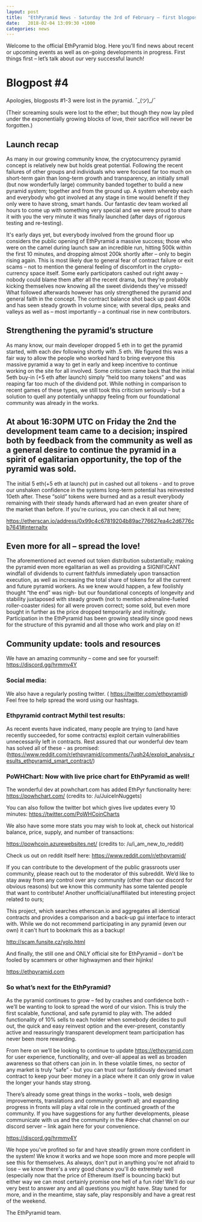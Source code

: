 ```yaml
---
layout: post
title:  "EthPyramid News - Saturday the 3rd of February – first blogpost post-launch!"
date:   2018-02-04 13:09:30 +1000
categories: news
---
```

Welcome to the official EthPyramid blog. Here you’ll find news about recent or upcoming events as well as on-going developments in progress. First things first – let’s talk about our very successful launch! 

# Blogpost #4 

Apologies, blogposts #1-3 were lost in the pyramid. 
¯\_(ツ)_/¯

(Their screaming souls were lost to the ether; but though they now lay piled under the exponentially growing blocks of love, their sacrifice will never be forgotten.)

## Launch recap 


As many in our growing community know, the cryptocurrency pyramid concept is relatively new but holds great potential. Following the recent failures of other groups and individuals who were focused far too much on short-term gain than long-term growth and transparency, an initially small (but now wonderfully large) community banded together to build a new pyramid system; together and from the ground up. A system whereby each and everybody who got involved at any stage in time would benefit if they only were to have strong, smart hands. Our fantastic dev team worked all hours to come up with something very special and we were proud to share it with you the very minute it was finally launched (after days of rigorous testing and re-testing). 

It's early days yet, but everybody involved from the ground floor up considers the public opening of EthPyramid a massive success; those who were on the camel during launch saw an incredible run, hitting 500k within the first 10 minutes, and dropping almost 200k shortly after – only to begin rising again. This is most likely due to general fear of contract failure or exit scams – not to mention the general feeling of discomfort in the crypto-currency space itself. Some early participators cashed out right away – nobody could blame them after all the recent drama, but they're probably kicking themselves now knowing all the sweet dividends they've missed! What followed afterwards however has only strengthened the pyramid and general faith in the concept. The contract balance shot back up past 400k and has seen steady growth in volume since; with several dips, peaks and valleys as well as – most importantly – a continual rise in new contributors. 

## Strengthening the pyramid’s structure

As many know, our main developer dropped 5 eth in to get the pyramid started, with each dev following shortly with .5 eth. We figured this was a fair way to allow the people who worked hard to bring everyone this massive pyramid a way to get in early and keep incentive to continue working on the site for all involved. Some criticism came back that the initial 5eth buy-in (+5 eth after launch) simply “held too many tokens” and was reaping far too much of the dividend pot. While nothing in comparison to recent games of these types, we still took this criticism seriously – but a solution to quell any potentially unhappy feeling from our foundational community was already in the works. 

## At about 16:30PM UTC on Friday the 2nd the development team came to a decision; inspired both by feedback from the community as well as a general desire to continue the pyramid in a spirit of egalitarian opportunity, the top of the pyramid was sold. 

The initial 5 eth(+5 eth at launch) put in cashed out all tokens - and to prove our unshaken confidence in the systems long-term potential has reinvested 10eth after. These “sold” tokens were burned and as a result everybody remaining with their steady hands afterward had an even greater share of the market than before. If you're curious, you can check it all out here;

https://etherscan.io/address/0x99c4c67819204b89ac776627ea4c2d6776cb7641#internaltx

## Even more for all – spread the love!

The aforementioned act evened out token distribution substantially; making the pyramid even more egalitarian as well as providing a SIGNIFICANT windfall of dividends to current faithfuls immediately upon transaction execution, as well as increasing the total share of tokens for all the current and future pyramid workers.
As we knew would happen, a few foolishly thought “the end” was nigh- but our foundational concepts of longevity and stability juxtaposed with steady growth (not to mention adrenaline-fueled roller-coaster rides) for all were proven correct; some sold, but even more bought in further as the price dropped temporarily and invitingly. Participation in the EthPyramid has been growing steadily since good news for the structure of this pyramid and all those who work and play on it!

## Community update: tools and resources

We have an amazing community – come and see for yourself:  https://discord.gg/hrmmv4Y

### Social media: 

We also have a regularly posting twitter. ( https://twitter.com/ethpyramid) Feel free to help spread the word using our hashtags. 

### Ethpyramid contract Mythil test results:

As recent events have indicated, many people are trying to (and have recently succeeded, for some contracts) exploit certain vulnerabilities unnecessarily left in contracts. Rest assured that our wonderful dev team has solved all of these - as promised: 
(https://www.reddit.com/r/ethpyramid/comments/7uqh24/exploit_analysis_results_ethpyramid_smart_contract/)

### PoWHChart: Now with live price chart for EthPyramid as well!

The wonderful dev at powhchart.com has added EthPyr functionality here:
https://powhchart.com/  (credits to:  /u/JuiceInNuggets) 

You can also follow the twitter bot which gives live updates every 10 minutes: https://twitter.com/PoWHCoinCharts

We also have some more stats you may wish to look at, check out historical balance, price, supply, and number of transactions:

https://powhcoin.azurewebsites.net/ (credits to: /u/i_am_new_to_reddit)

Check us out on reddit itself here:
https://www.reddit.com/r/ethpyramid/

If you can contribute to the development of the public grassroots user community, please reach out to the moderator of this subreddit. We’d like to stay away from any control over any community (other than our discord for obvious reasons) but we know this community has some talented people that want to contribute!
Another unofficial/unaffiliated but interesting project related to ours;

This project, which searches etherscan.io and aggregates all identical contracts and provides a comparison and a back-up gui interface to interact with. While we do not recommend participating in any pyramid (even our own) it can't hurt to bookmark this as a backup!  

http://scam.funsite.cz/yolo.html 

And finally, the still one and ONLY official site for EthPyramid – don't be fooled by scammers or other highwaymen and their hijinks!

https://ethpyramid.com

### So what’s next for the EthPyramid? 

As the pyramid continues to grow – fed by crashes and confidence both - we’ll be wanting to look to spread the word of our vision. This is truly the first scalable, functional, and safe pyramid to play with. The added functionality of 10% sells to each holder when somebody decides to pull out, the quick and easy reinvest option and the ever-present, constantly active and reassuringly transparent development team participation has never been more rewarding. 

From here on we’ll be looking to continue to update https://ethpyramid.com for user experience, functionality, and over-all appeal as well as broaden awareness so that others can join in. In these volatile times, no sector of any market is truly “safe” - but you can trust our fastidiously devised smart contract to keep your beer money in a place where it can only grow in value the longer your hands stay strong.

There’s already some great things in the works – tools, web design improvements, translations and community growth all; and expanding progress in fronts will play a vital role in the continued growth of the community. If you have suggestions for any further developments, please communicate with us and the community in the #dev-chat channel on our discord server – link again here for your convenience. 

https://discord.gg/hrmmv4Y 

We hope you've profited so far and have steadily grown more confident in the system! We know it works and we hope soon more and more people will see this for themselves. As always, don't put in anything you're not afraid to lose – we know there's a very good chance you'll do extremely well (especially now that the price of Ethereum itself is bouncing back) but either way we can most certainly promise one hell of a fun ride!  We'll do our very best to answer any and all questions you might have. Stay tuned for more, and in the meantime, stay safe, play responsibly and have a great rest of the weekend.

The EthPyramid team.